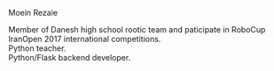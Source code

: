 Moein Rezaie

Member of Danesh high school rootic team and paticipate in RoboCup IranOpen 2017 international competitions.<br />
Python teacher.<br />
Python/Flask backend developer.<br />

